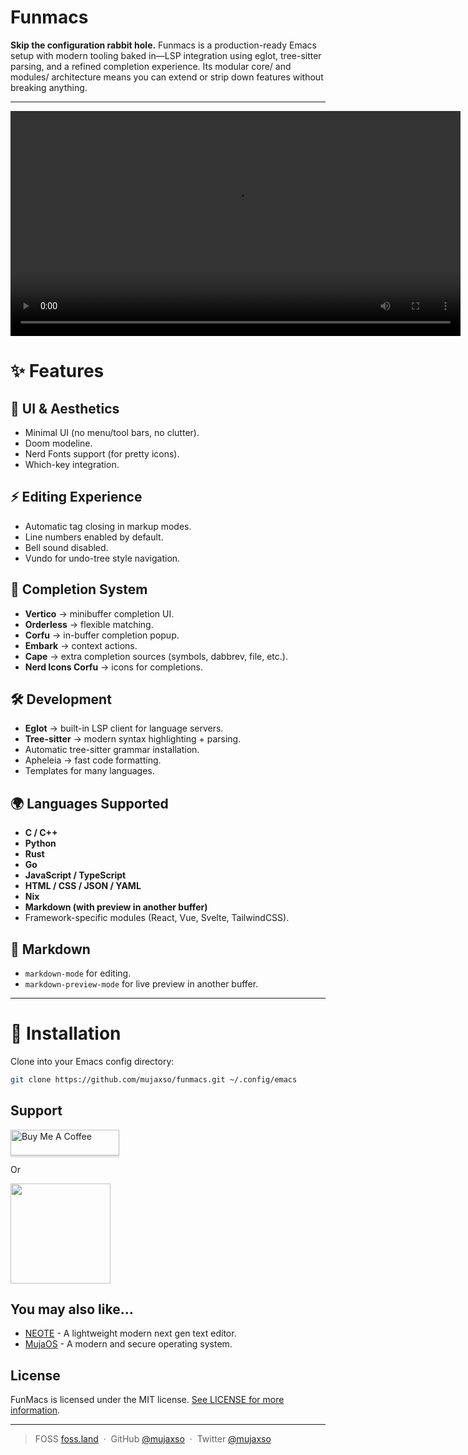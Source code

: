 # Funmacs

**Skip the configuration rabbit hole.** Funmacs is a production-ready Emacs setup with modern tooling baked in—LSP integration using eglot, tree-sitter parsing, and a refined completion experience. Its modular core/ and modules/ architecture means you can extend or strip down features without breaking anything.

---

<video src="https://github.com/user-attachments/assets/6aba4bbf-591a-4198-8597-613cb3c01877" controls width="720"></video>

# ✨ Features

## 🎨 UI & Aesthetics
- Minimal UI (no menu/tool bars, no clutter).
- Doom modeline.
- Nerd Fonts support (for pretty icons).
- Which-key integration.

## ⚡ Editing Experience
- Automatic tag closing in markup modes.
- Line numbers enabled by default.
- Bell sound disabled.
- Vundo for undo-tree style navigation.

## 🧩 Completion System
- **Vertico** → minibuffer completion UI.
- **Orderless** → flexible matching.
- **Corfu** → in-buffer completion popup.
- **Embark** → context actions.
- **Cape** → extra completion sources (symbols, dabbrev, file, etc.).
- **Nerd Icons Corfu** → icons for completions.

## 🛠 Development
- **Eglot** → built-in LSP client for language servers.
- **Tree-sitter** → modern syntax highlighting + parsing.
- Automatic tree-sitter grammar installation.
- Apheleia → fast code formatting.
- Templates for many languages.

## 🌍 Languages Supported
- **C / C++**
- **Python**
- **Rust**
- **Go**
- **JavaScript / TypeScript**
- **HTML / CSS / JSON / YAML**
- **Nix**
- **Markdown (with preview in another buffer)**
- Framework-specific modules (React, Vue, Svelte, TailwindCSS).

## 📝 Markdown
- `markdown-mode` for editing.
- `markdown-preview-mode` for live preview in another buffer.

---

# 🚀 Installation

Clone into your Emacs config directory:
```bash
git clone https://github.com/mujaxso/funmacs.git ~/.config/emacs
```

## Support

<a href="https://www.buymeacoffee.com/mujaxso" target="_blank"><img src="https://www.buymeacoffee.com/assets/img/custom_images/purple_img.png" alt="Buy Me A Coffee" style="height: 41px !important;width: 174px !important;box-shadow: 0px 3px 2px 0px rgba(190, 190, 190, 0.5) !important;-webkit-box-shadow: 0px 3px 2px 0px rgba(190, 190, 190, 0.5) !important;" ></a>

<p>Or</p> 

<a href="https://www.patreon.com/mujaxso">
	<img src="https://c5.patreon.com/external/logo/become_a_patron_button@2x.png" width="160">
</a>

## You may also like...

- [NEOTE](https://github.com/mujaxso/neote) - A lightweight modern next gen text editor. 
- [MujaOS](https://github.com/mujaxso/mujaos) - A modern and secure operating system.

## License

FunMacs is licensed under the MIT license. [See LICENSE for more information](https://github.com/mujaxso/funmacs/blob/master/LICENSE).

---

> FOSS [foss.land](https://www.foss.land) &nbsp;&middot;&nbsp;
> GitHub [@mujaxso](https://github.com/mujaxso) &nbsp;&middot;&nbsp;
> Twitter [@mujaxso](https://twitter.com/mujaxso)
